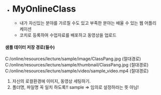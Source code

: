 * # MyOnlineClass

  * 내가 자신있는 분야를 가르칠 수도 있고 부족한 분야는 배울 수 있는 웹 어플리케이션 
  * 코치로 등록하여 수업자료를 배포하고 동영상을 업로드



#### 샘플 데이터 저장 경로(필수)
C:/online/resources/lecture/sample/image/ClassPang.jpg   (절대경로)
C:/online/resources/lecture/sample/thumbnail/ClassPang.jpg (절대경로) 
C:/online/resources/lecture/sample/video/sample_video.mp4 (절대경로)

1. 자신의 로컬환경에 이미지, 동영상 세팅하기.
2. 폴더명, 파일명 꼭 일치 하도록!! sample => 임의로 설정하라는 뜻 아님!

  

 

